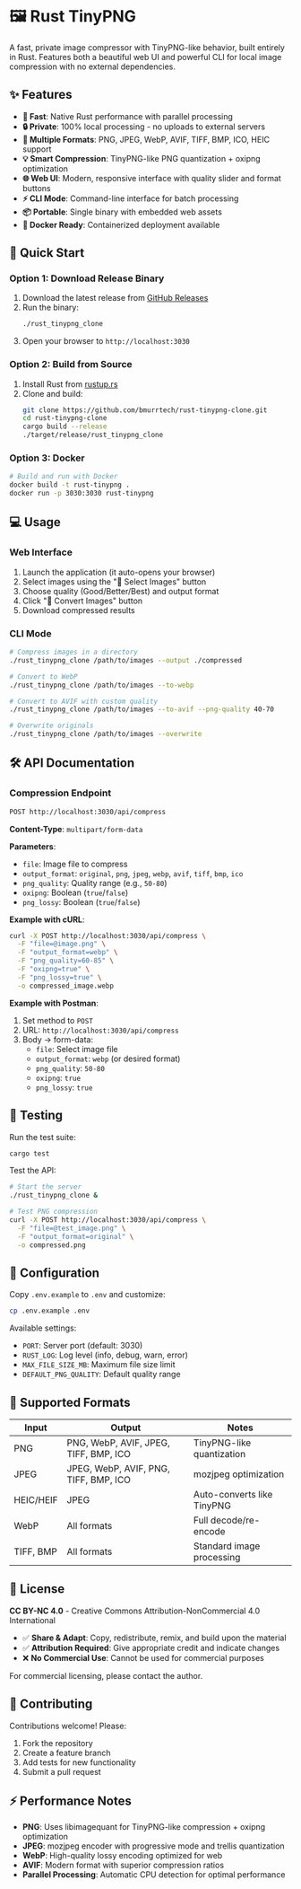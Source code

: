 # 🖼️ Rust TinyPNG

A fast, private image compressor with TinyPNG-like behavior, built entirely in Rust. Features both a beautiful web UI and powerful CLI for local image compression with no external dependencies.

## ✨ Features

- **🚀 Fast**: Native Rust performance with parallel processing
- **🔒 Private**: 100% local processing - no uploads to external servers
- **🎨 Multiple Formats**: PNG, JPEG, WebP, AVIF, TIFF, BMP, ICO, HEIC support
- **💡 Smart Compression**: TinyPNG-like PNG quantization + oxipng optimization
- **🌐 Web UI**: Modern, responsive interface with quality slider and format buttons
- **⚡ CLI Mode**: Command-line interface for batch processing
- **📦 Portable**: Single binary with embedded web assets
- **🐳 Docker Ready**: Containerized deployment available

## 🚀 Quick Start

### Option 1: Download Release Binary
1. Download the latest release from [GitHub Releases](https://github.com/bmurrtech/rust-tinypng-clone/releases)
2. Run the binary:
   ```bash
   ./rust_tinypng_clone
   ```
3. Open your browser to `http://localhost:3030`

### Option 2: Build from Source
1. Install Rust from [rustup.rs](https://rustup.rs)
2. Clone and build:
   ```bash
   git clone https://github.com/bmurrtech/rust-tinypng-clone.git
   cd rust-tinypng-clone
   cargo build --release
   ./target/release/rust_tinypng_clone
   ```

### Option 3: Docker
```bash
# Build and run with Docker
docker build -t rust-tinypng .
docker run -p 3030:3030 rust-tinypng
```

## 💻 Usage

### Web Interface
1. Launch the application (it auto-opens your browser)
2. Select images using the "📁 Select Images" button
3. Choose quality (Good/Better/Best) and output format
4. Click "🚀 Convert Images" button
5. Download compressed results

### CLI Mode
```bash
# Compress images in a directory
./rust_tinypng_clone /path/to/images --output ./compressed

# Convert to WebP
./rust_tinypng_clone /path/to/images --to-webp

# Convert to AVIF with custom quality
./rust_tinypng_clone /path/to/images --to-avif --png-quality 40-70

# Overwrite originals
./rust_tinypng_clone /path/to/images --overwrite
```

## 🛠 API Documentation

### Compression Endpoint
```bash
POST http://localhost:3030/api/compress
```

**Content-Type**: `multipart/form-data`

**Parameters**:
- `file`: Image file to compress
- `output_format`: `original`, `png`, `jpeg`, `webp`, `avif`, `tiff`, `bmp`, `ico`
- `png_quality`: Quality range (e.g., `50-80`)
- `oxipng`: Boolean (`true`/`false`)
- `png_lossy`: Boolean (`true`/`false`)

**Example with cURL**:
```bash
curl -X POST http://localhost:3030/api/compress \
  -F "file=@image.png" \
  -F "output_format=webp" \
  -F "png_quality=60-85" \
  -F "oxipng=true" \
  -F "png_lossy=true" \
  -o compressed_image.webp
```

**Example with Postman**:
1. Set method to `POST`
2. URL: `http://localhost:3030/api/compress`
3. Body → form-data:
   - `file`: Select image file
   - `output_format`: `webp` (or desired format)
   - `png_quality`: `50-80`
   - `oxipng`: `true`
   - `png_lossy`: `true`

## 🧪 Testing

Run the test suite:
```bash
cargo test
```

Test the API:
```bash
# Start the server
./rust_tinypng_clone &

# Test PNG compression
curl -X POST http://localhost:3030/api/compress \
  -F "file=@test_image.png" \
  -F "output_format=original" \
  -o compressed.png
```

## 🔧 Configuration

Copy `.env.example` to `.env` and customize:
```bash
cp .env.example .env
```

Available settings:
- `PORT`: Server port (default: 3030)
- `RUST_LOG`: Log level (info, debug, warn, error)
- `MAX_FILE_SIZE_MB`: Maximum file size limit
- `DEFAULT_PNG_QUALITY`: Default quality range

## 🧬 Supported Formats

| Input | Output | Notes |
|-------|-----------|-------|
| PNG | PNG, WebP, AVIF, JPEG, TIFF, BMP, ICO | TinyPNG-like quantization |
| JPEG | JPEG, WebP, AVIF, PNG, TIFF, BMP, ICO | mozjpeg optimization |
| HEIC/HEIF | JPEG | Auto-converts like TinyPNG |
| WebP | All formats | Full decode/re-encode |
| TIFF, BMP | All formats | Standard image processing |

## 📄 License

**CC BY-NC 4.0** - Creative Commons Attribution-NonCommercial 4.0 International

- ✅ **Share & Adapt**: Copy, redistribute, remix, and build upon the material
- ✅ **Attribution Required**: Give appropriate credit and indicate changes
- ❌ **No Commercial Use**: Cannot be used for commercial purposes

For commercial licensing, please contact the author.

## 🤝 Contributing

Contributions welcome! Please:
1. Fork the repository
2. Create a feature branch
3. Add tests for new functionality  
4. Submit a pull request

## ⚡ Performance Notes

- **PNG**: Uses libimagequant for TinyPNG-like compression + oxipng optimization
- **JPEG**: mozjpeg encoder with progressive mode and trellis quantization
- **WebP**: High-quality lossy encoding optimized for web
- **AVIF**: Modern format with superior compression ratios
- **Parallel Processing**: Automatic CPU detection for optimal performance
